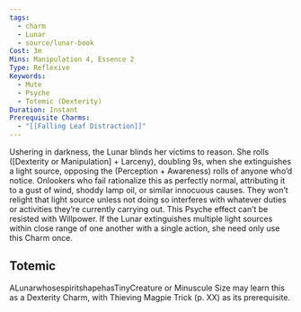 ```yaml
---
tags:
  - charm
  - Lunar
  - source/lunar-book
Cost: 3m
Mins: Manipulation 4, Essence 2
Type: Reflexive
Keywords:
  - Mute
  - Psyche
  - Totemic (Dexterity)
Duration: Instant
Prerequisite Charms:
  - "[[Falling Leaf Distraction]]"
---
```

Ushering in darkness, the Lunar blinds her victims to reason. She rolls ([Dexterity or Manipulation] + Larceny), doubling 9s, when she extinguishes a light source, opposing the (Perception + Awareness) rolls of anyone who’d notice. Onlookers who fail rationalize this as perfectly normal, attributing it to a gust of wind, shoddy lamp oil, or similar innocuous causes. They won’t relight that light source unless not doing so interferes with whatever duties or activities they’re currently carrying out. This Psyche effect can’t be resisted with Willpower. If the Lunar extinguishes multiple light sources within close range of one another with a single action, she need only use this Charm once. 
## Totemic 

ALunarwhosespiritshapehasTinyCreature or Minuscule Size may learn this as a Dexterity Charm, with Thieving Magpie Trick (p. XX) as its prerequisite.